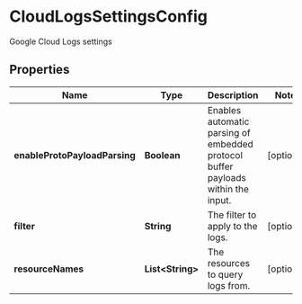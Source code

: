

# CloudLogsSettingsConfig

Google Cloud Logs settings

## Properties

| Name | Type | Description | Notes |
|------------ | ------------- | ------------- | -------------|
|**enableProtoPayloadParsing** | **Boolean** | Enables automatic parsing of embedded protocol buffer payloads within the input. |  [optional] |
|**filter** | **String** | The filter to apply to the logs. |  [optional] |
|**resourceNames** | **List&lt;String&gt;** | The resources to query logs from. |  [optional] |



